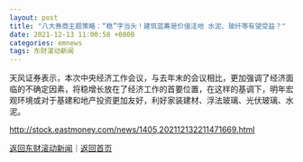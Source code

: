 ```yaml
---
layout: post
title: "八大券商主题策略：“稳”字当头！建筑蓝筹是价值洼地 水泥、玻纤等有望受益？"
date: 2021-12-13 11:00:58 +0800
categories: emnews
tags: 东财滚动新闻
---
```


天风证券表示，本次中央经济工作会议，与去年末的会议相比，更加强调了经济面临的不确定因素，将稳增长放在了经济工作的首要位置，在这样的基调下，明年宏观环境或对于基建和地产投资更加友好，利好家装建材、浮法玻璃、光伏玻璃、水泥。

<http://stock.eastmoney.com/news/1405,202112132211471669.html>

[返回东财滚动新闻](//finews.withounder.com/emnews/)｜[返回首页](//finews.withounder.com/)